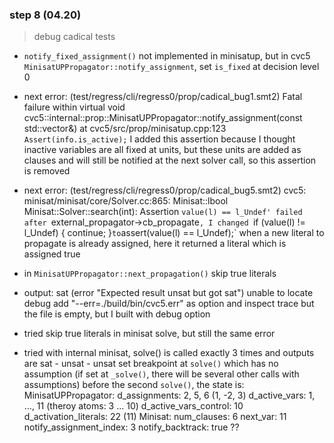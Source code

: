 ### step 8 (04.20)

> debug cadical tests

- `notify_fixed_assignment()` not implemented in minisatup, but in cvc5 `MinisatUPPropagator::notify_assignment`, set `is_fixed` at decision level 0

- next error: (test/regress/cli/regress0/prop/cadical_bug1.smt2)
    Fatal failure within virtual void cvc5::internal::prop::MinisatUPPropagator::notify_assignment(const std::vector<int>&) at cvc5/src/prop/minisatup.cpp:123  `Assert(info.is_active);`
  I added this assertion because I thought inactive variables are all fixed at units, but these units are added as clauses and will still be notified at the next solver call, so this assertion is removed

- next error: (test/regress/cli/regress0/prop/cadical_bug5.smt2)
    cvc5: minisat/minisat/core/Solver.cc:865: Minisat::lbool Minisat::Solver::search(int): Assertion `value(l) == l_Undef' failed
  after `external_propagator->cb_propagate`, I changed `if (value(l) != l_Undef) { continue; }` to `assert(value(l) == l_Undef);` when a new literal to propagate is already assigned, here it returned a literal which is assigned true

- in `MinisatUPPropagator::next_propagation()` skip true literals

- output:
    sat
    (error "Expected result unsat but got sat")
  unable to locate debug
  add "--err=./build/bin/cvc5.err" as option and inspect trace
  but the file is empty, but I built with debug option

- tried skip true literals in minisat solve, but still the same error

- tried with internal minisat, solve() is called exactly 3 times and outputs are sat - unsat - unsat
  set breakpoint at `solve()` which has no assumption (if set at `_solve()`, there will be several other calls with assumptions)
  before the second `solve()`, the state is:
  MinisatUPPropagator:
    d_assignments: 2, 5, 6 (1, -2, 3)
    d_active_vars: 1, ..., 11 (theroy atoms: 3 ... 10)
    d_active_vars_control: 10
    d_activation_literals: 22 (11)
  Minisat:
    num_clauses: 6
    next_var: 11
    notify_assignment_index: 3
    notify_backtrack: true ??
